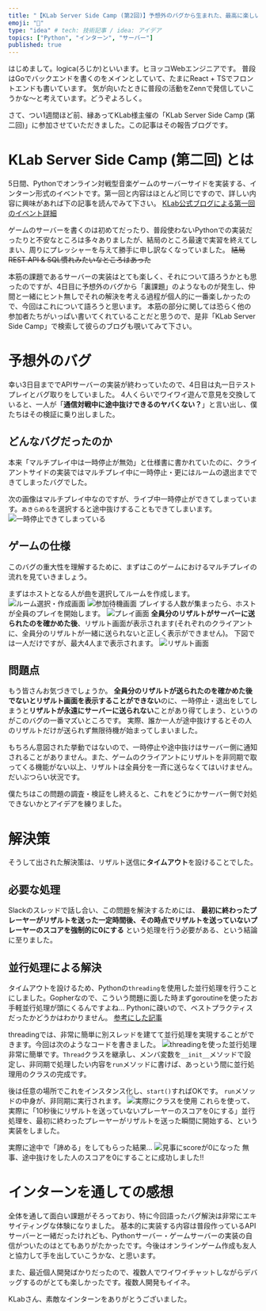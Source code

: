 ```yaml
---
title: "【KLab Server Side Camp (第2回)】予想外のバグから生まれた、最高に楽しい課題の話"
emoji: "🐞"
type: "idea" # tech: 技術記事 / idea: アイデア
topics: ["Python", "インターン", "サーバー"]
published: true
---
```

はじめまして。logica(ろじか)といいます。ヒヨッコWebエンジニアです。
普段はGoでバックエンドを書くのをメインとしていて、たまにReact + TSでフロントエンドも書いています。
気が向いたときに普段の活動をZennで発信していこうかな～と考えています。どうぞよろしく。

さて、つい1週間ほど前、縁あってKLab様主催の「KLab Server Side Camp (第二回)」に参加させていただきました。この記事はその報告ブログです。

# KLab Server Side Camp (第二回) とは

5日間、Pythonでオンライン対戦型音楽ゲームのサーバーサイドを実装する、インターン形式のイベントです。第一回と内容はほとんど同じですので、詳しい内容に興味があれば下の記事を読んでみて下さい。
[KLab公式ブログによる第一回のイベント詳細](http://dsas.blog.klab.org/archives/2022-01/52381462.html)

ゲームのサーバーを書くのは初めてだったり、普段使わないPythonでの実装だったりと不安なところは多々ありましたが、結局のところ最速で実習を終えてしまい、周りにプレッシャーを与えて勝手に申し訳なくなっていました。
~~結局REST API & SQL慣れみたいなところはあった~~

本筋の課題であるサーバーの実装はとても楽しく、それについて語ろうかとも思ったのですが、4日目に予想外のバグから「裏課題」のようなものが発生し、仲間と一緒にヒント無しでそれの解決を考える過程が個人的に一番楽しかったので、今回はこれについて語ろうと思います。
本筋の部分に関しては恐らく他の参加者たちがいっぱい書いてくれていることだと思うので、是非「KLab Server Side Camp」で検索して彼らのブログも覗いてみて下さい。

# 予想外のバグ

幸い3日目まででAPIサーバーの実装が終わっていたので、4日目は丸一日テストプレイとバグ取りをしていました。
4人くらいでワイワイ遊んで意見を交換していると、一人が「**通信対戦中に途中抜けできるのヤバくない？**」と言い出し、僕たちはその検証に乗り出しました。

## どんなバグだったのか

本来「マルチプレイ中は一時停止が無効」と仕様書に書かれていたのに、クライアントサイドの実装ではマルチプレイ中に一時停止・更にはルームの退出までできてしまったバグでした。

次の画像はマルチプレイ中なのですが、ライブ中一時停止ができてしまっています。`あきらめる`を選択すると途中抜けすることもできてしまいます。
![一時停止できてしまっている](4.png)

## ゲームの仕様

このバグの重大性を理解するために、まずはこのゲームにおけるマルチプレイの流れを見ていきましょう。

まずはホストとなる人が曲を選択してルームを作成します。
![ルーム選択・作成画面](1.png)
![参加待機画面](2.png)
プレイする人数が集まったら、ホストが全員のプレイを開始します。
![プレイ画面](3.png)
**全員分のリザルトがサーバーに送られたのを確かめた後**、リザルト画面が表示されます(それぞれのクライアントに、全員分のリザルトが一緒に送られないと正しく表示ができません)。
下図では一人だけですが、最大4人まで表示されます。
![リザルト画面](5.png)

## 問題点

もう皆さんお気づきでしょうか。
**全員分のリザルトが送られたのを確かめた後でないとリザルト画面を表示することができない**のに、一時停止・退出をしてしまうと**リザルトが永遠にサーバーに送られない**ことがあり得てしまう、というのがこのバグの一番マズいところです。
実際、誰か一人が途中抜けするとその人のリザルトだけが送られず無限待機が始まってしまいました。

もちろん意図された挙動ではないので、一時停止や途中抜けはサーバー側に通知されることがありません。また、ゲームのクライアントにリザルトを非同期で取ってくる機能がない以上、リザルトは全員分を一斉に送らなくてはいけません。だいぶつらい状況です。

僕たちはこの問題の調査・検証をし終えると、これをどうにかサーバー側で対処できないかとアイデアを練りました。

# 解決策

そうして出された解決策は、リザルト送信に**タイムアウト**を設けることでした。

## 必要な処理

Slackのスレッドで話し合い、この問題を解決するためには、
**最初に終わったプレーヤーがリザルトを送った一定時間後、その時点でリザルトを送っていないプレーヤーのスコアを強制的に0にする**
という処理を行う必要がある、という結論に至りました。

## 並行処理による解決

タイムアウトを設けるため、Pythonの`threading`を使用した並行処理を行うことにしました。Gopherなので、こういう問題に面した時まずgoroutineを使ったお手軽並行処理が頭にくるんですよね...
Pythonに疎いので、ベストプラクティスだったかどうかはわかりません。
[参考にした記事](https://qiita.com/simonritchie/items/1ce3914eb5444d2157ac#threading%E3%81%AE%E3%82%B3%E3%83%BC%E3%83%89%E3%82%B5%E3%83%B3%E3%83%97%E3%83%AB)

threadingでは、非常に簡単に別スレッドを建てて並行処理を実現することができます。今回は次のようなコードを書きました。
![threadingを使った並行処理](6.png)
非常に簡単です。`Thread`クラスを継承し、メンバ変数を`__init__`メソッドで設定し、非同期で処理したい内容を`run`メソッドに書けば、あっという間に並行処理用のクラスの完成です。

後は任意の場所でこれをインスタンス化し、`start()`すればOKです。
`run`メソッドの中身が、非同期に実行されます。
![実際にクラスを使用](7.png)
これらを使って、実際に「10秒後にリザルトを送っていないプレーヤーのスコアを0にする」並行処理を、最初に終わったプレーヤーがリザルトを送った瞬間に開始する、という実装をしました。

実際に途中で「諦める」をしてもらった結果...
![見事にscoreが0になった](8.png)
無事、途中抜けをした人のスコアを0にすることに成功しました!!

# インターンを通しての感想

全体を通して面白い課題がそろっており、特に今回語ったバグ解決は非常にエキサイティングな体験になりました。
基本的に実装する内容は普段作っているAPIサーバーと一緒だったけれども、Pythonサーバー・ゲームサーバーの実装の自信がついたのはとてもありがたかったです。今後はオンラインゲーム作成も友人と協力して手を出していこうかな、と思います。

また、最近個人開発ばかりだったので、複数人でワイワイチャットしながらデバッグするのがとても楽しかったです。複数人開発もイイネ。

KLabさん、素敵なインターンをありがとうございました。
